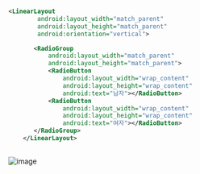 
``` xml

<LinearLayout
        android:layout_width="match_parent"
        android:layout_height="match_parent"
        android:orientation="vertical">

       <RadioGroup
           android:layout_width="match_parent"
           android:layout_height="match_parent">
           <RadioButton
               android:layout_width="wrap_content"
               android:layout_height="wrap_content"
               android:text="남자"></RadioButton>
           <RadioButton
               android:layout_width="wrap_content"
               android:layout_height="wrap_content"
               android:text="여자"></RadioButton>
       </RadioGroup>
    </LinearLayout>
    
```

![image](https://user-images.githubusercontent.com/52357235/190391524-a07dfa5e-cb5d-434b-9b34-ecfb16695181.png)
